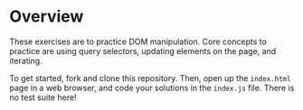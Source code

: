 # Overview

These exercises are to practice DOM manipulation. Core concepts to practice are using query selectors, updating elements on the page, and iterating.

To get started, fork and clone this repository. Then, open up the `index.html` page in a web browser, and code your solutions in the `index.js` file. There is no test suite here!

